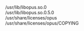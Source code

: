 /usr/lib/libopus.so.0  
/usr/lib/libopus.so.0.5.0  
/usr/share/licenses/opus  
/usr/share/licenses/opus/COPYING  
